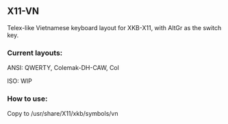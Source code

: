 ## X11-VN
Telex-like Vietnamese keyboard layout for XKB-X11, with AltGr as the switch key.


### Current layouts:
ANSI: QWERTY, Colemak-DH-CAW, Col

ISO: WIP


### How to use:
Copy to /usr/share/X11/xkb/symbols/vn
